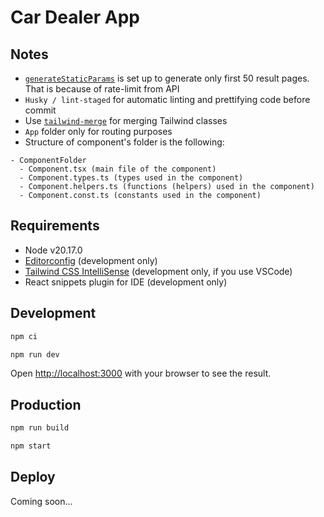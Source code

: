 # Car Dealer App

## Notes

- [`generateStaticParams`](https://nextjs.org/docs/app/api-reference/functions/generate-static-params) is set up to generate only first 50 result pages. That is because of rate-limit from API
- `Husky / lint-staged` for automatic linting and prettifying code before commit
- Use [`tailwind-merge`](https://github.com/dcastil/tailwind-merge) for merging Tailwind classes
- `App` folder only for routing purposes
- Structure of component's folder is the following:

```
- ComponentFolder
  - Component.tsx (main file of the component)
  - Component.types.ts (types used in the component)
  - Component.helpers.ts (functions (helpers) used in the component)
  - Component.const.ts (constants used in the component)
```

## Requirements

- Node v20.17.0
- [Editorconfig](https://editorconfig.org/) (development only)
- [Tailwind CSS IntelliSense](https://marketplace.visualstudio.com/items?itemName=bradlc.vscode-tailwindcss) (development only, if you use VSCode)
- React snippets plugin for IDE (development only)

## Development

```bash
npm ci
```

```bash
npm run dev
```

Open [http://localhost:3000](http://localhost:3000) with your browser to see the result.

## Production

```bash
npm run build
```

```bash
npm start
```

## Deploy

Coming soon...
